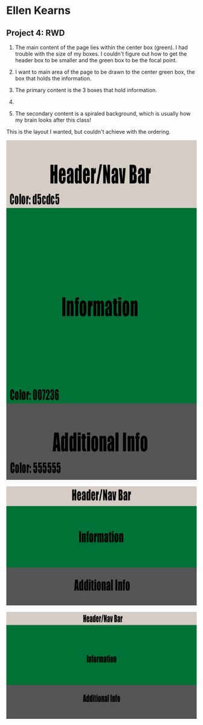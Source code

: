 # Ellen Kearns
## Project 4: RWD

1. The main content of the page lies within the center box (green).
   I had trouble with the size of my boxes. I couldn't figure out how to get
   the header box to be smaller and the green box to be the focal point.

2. I want to main area of the page to be drawn to the center green box,
   the box that holds the information.

3. The primary content is the 3 boxes that hold information.
4.
4. The secondary content is a spiraled background, which is usually how
   my brain looks after this class!

This is the layout I wanted, but couldn't achieve with the ordering.

![Mobile Size](../images/mobile.png)


![Medium Size](../images/medium.png)


![Large Size](../images/large.png)
